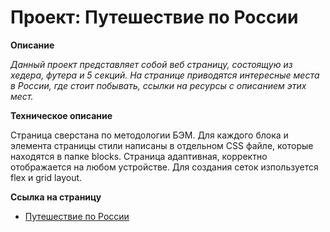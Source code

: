 # Проект: Путешествие по России

**Описание**

_Данный проект представляет собой веб страницу, состоящую из хедера, футера и 5 секций. На странице приводятся интересные места в России, где стоит побывать, ссылки на ресурсы с описанием этих мест._

**Техническое описание**

Страница сверстана по методологии БЭМ. Для каждого блока и элемента страницы стили написаны в отдельном CSS файле, которые находятся в папке blocks. Страница адаптивная, корректно отображается на любом устройстве. Для создания сеток изпользуется flex и grid layout.

**Ссылка на страницу**

- [Путешествие по России](https://aleksey-dev-crt.github.io/russian-travel/index.html)
